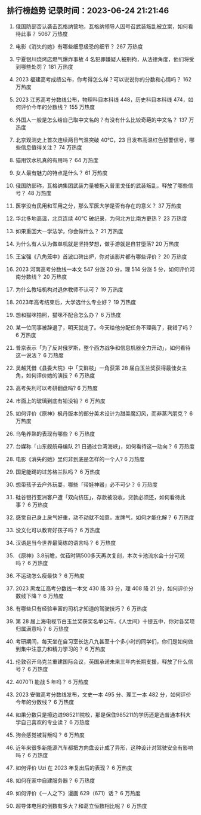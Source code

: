 
## 排行榜趋势 记录时间：2023-06-24 21:21:46
  
  1. 俄国防部否认袭击瓦格纳营地，瓦格纳领导人因号召武装叛乱被立案，如何看待此事？ 5067 万热度
    
  2. 电影《消失的她》有哪些细思极恐的细节？ 267 万热度
    
  3. 宁夏银川烧烤店燃气爆炸事故 4 名犯罪嫌疑人被刑拘，从法律角度，他们将受到哪些处罚？ 181 万热度
    
  4. 2023 福建高考成绩公布，你考得怎么样？可以说说你的分数和心情吗？ 162 万热度
    
  5. 2023 江苏高考分数线公布，物理科目本科线 448，历史科目本科线 474，如何评价今年的分数线？ 155 万热度
    
  6. 外国人一般是怎么给自己取中文名的？有没有什么比较奇葩的中文名？ 137 万热度
    
  7. 北京观测史上首次连续两日气温突破 40℃，23 日发布高温红色预警信号，哪些信息值得关注？ 74 万热度
    
  8. 猫用饮水机真的有用吗？ 64 万热度
    
  9. 女人最有魅力的特点是什么？ 61 万热度
    
  10. 俄国防部称，瓦格纳集团武装力量被拖入普里戈任的武装叛乱，释放了哪些信号？ 48 万热度
    
  11. 医学没有民用和军用之分，那么军医大学是否有存在的意义？ 37 万热度
    
  12. 华北多地高温，北京连续 40℃ 破纪录，为何北方比南方更热？ 23 万热度
    
  13. 如果重回大一学法学，你会做什么？ 21 万热度
    
  14. 为什么有人认为做单机就是坚持梦想，做手游就是自甘堕落? 20 万热度
    
  15. 王宝强《八角笼中》首波口碑出炉，你对该影片都有哪些评价？ 20 万热度
    
  16. 2023 河南高考分数线一本文 547 分涨 20 分，理 514 分涨 5 分，如何评价河南分数线？ 20 万热度
    
  17. 为什么教培机构对退休教师不认可？ 19 万热度
    
  18. 2023年高考结束后，大学选什么专业好？ 19 万热度
    
  19. 想和猫咪拍照，猫咪不配合怎么办？ 6 万热度
    
  20. 某一位同事被辞退了，明天就走了。今天给他分配任务不理我了，我错了吗？ 6 万热度
    
  21. 普京表示「为了反对俄罗斯，整个西方战争和信息机器全力开动」，如何看待这一说法？ 6 万热度
    
  22. 吴越凭借《县委大院》中「艾鲜枝」一角获第 28 届白玉兰奖获得最佳女主角，如何评价她的演技？ 6 万热度
    
  23. 高考失利可以考研翻盘吗? 6 万热度
    
  24. 市面上的玻璃到底有铅没铅？ 6 万热度
    
  25. 如何评价《原神》枫丹版本的部分美术设计为甜美魔幻风，而非蒸汽朋克？ 6 万热度
    
  26. 乌龟养熟的表现有哪些？ 6 万热度
    
  27. 台媒称「山东舰航母编队 21 日通过台湾海峡」，如何看待这一动向？ 6 万热度
    
  28. 电影《消失的她》里何非到底是怎样的一个人? 6 万热度
    
  29. 国足能踢的过苏格兰队吗？ 6 万热度
    
  30. 想带孩子去户外玩耍，哪些「带娃神器」必不可少？ 6 万热度
    
  31. 硅谷银行亚洲客户遭「双向挤压」，存款被没收，贷款必须还，如何看待此事？ 6 万热度
    
  32. 感觉自己身上戾气好重，动不动就不如意，发脾气，如何才能化解？ 6 万热度
    
  33. 没文化可以教育好孩子吗？ 6 万热度
    
  34. 汉语是当今世界最简练的语言吗？ 6 万热度
    
  35. 《原神》3.8前瞻，优菈时隔500多天再次复刻，本次卡池流水会十分可观吗？ 6 万热度
    
  36. 不运动怎么瘦最快？ 6 万热度
    
  37. 2023 黑龙江高考分数线一本文 430 降 33 分，理 408 降 21 分，如何评价分数线下降？ 6 万热度
    
  38. 有哪些只有经验丰富的司机才知道的驾驶技巧？ 6 万热度
    
  39. 第 28 届上海电视节白玉兰奖获奖名单公布，《人世间》十提五中，你对各奖项归属满意吗？ 6 万热度
    
  40. 考研期间，每天坐在自习室长达八九甚至十个多小时的同学们，你们是如何做到集中注意力和精力学习的？ 6 万热度
    
  41. 伦敦召开乌克兰重建国际会议，英国承诺未来三年内长期支援，释放了什么信号？ 6 万热度
    
  42. 4070Ti 能战 5 年吗？ 6 万热度
    
  43. 2023 安徽高考分数线发布，文史一本 495 分、理工一本 482 分，如何评价今年的分数线？ 6 万热度
    
  44. 如果分数只是擦边进985211院校，那是保住985211的学历还是选普通本科大学自己喜欢的专业读？ 6 万热度
    
  45. 狗会感觉被背叛吗？ 6 万热度
    
  46. 近年来很多新能源汽车都把方向盘设计成了异形，这种设计对驾驶安全有影响吗？ 6 万热度
    
  47. 如何评价 Uzi 在 2023 年复出后的表现？ 6 万热度
    
  48. 如何在家中自建服务器？ 6 万热度
    
  49. 如何评价《一人之下》漫画 629（671）话？ 6 万热度
    
  50. 超导体电阻的倒数有多大？和葛立恒数相比呢？ 6 万热度
    